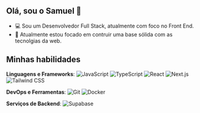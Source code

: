 ## Olá, sou o Samuel 👋

- 💻 Sou um Desenvolvedor Full Stack, atualmente com foco no Front End. 
- 🌱 Atualmente estou focado em contruir uma base sólida com as tecnolgias da web.

## Minhas habilidades

**Linguagens e Frameworks**:
![JavaScript](https://img.shields.io/badge/-JavaScript-F7DF1E?style=Plastic-square&logo=javascript&logoColor=black)
![TypeScript](https://img.shields.io/badge/-TypeScript-007ACC?style=Plastic-square&logo=typescript&logoColor=white)
![React](https://img.shields.io/badge/-React-61DAFB?style=Plastic-square&logo=react&logoColor=black)
![Next.js](https://img.shields.io/badge/-Next.js-000000?style=Plastic-square&logo=nextdotjs)
![Tailwind CSS](https://img.shields.io/badge/-Tailwind%20CSS-38B2AC?style=Plastic-square&logo=tailwind-css&logoColor=white)

**DevOps e Ferramentas**:
![Git](https://img.shields.io/badge/-Git-F05032?style=Plastic-square&logo=git&logoColor=white)
![Docker](https://img.shields.io/badge/-Docker-2496ED?style=Plastic-square&logo=docker&logoColor=white)

**Serviços de Backend**:
![Supabase](https://img.shields.io/badge/-Supabase-3ECF8E?style=Plastic-square&logo=supabase&logoColor=white)
